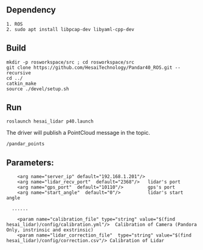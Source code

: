 ## Dependency
```
1. ROS
2. sudo apt install libpcap-dev libyaml-cpp-dev
```

## Build
```
mkdir -p rosworkspace/src ; cd rosworkspace/src
git clone https://github.com/HesaiTechnology/Pandar40_ROS.git --recursive
cd ../
catkin_make
source ./devel/setup.sh
```

## Run
```
roslaunch hesai_lidar p40.launch
```

The driver will publish a PointCloud message in the topic.
```
/pandar_points
```

## Parameters:
```
	<arg name="server_ip" default="192.168.1.201"/>
	<arg name="lidar_recv_port"  default="2368"/>   lidar's port
	<arg name="gps_port"  default="10110"/>         gps's port
	<arg name="start_angle"  default="0"/>          lidar's start angle

  ......

	<param name="calibration_file" type="string" value="$(find hesai_lidar)/config/calibration.yml"/>  Calibration of Camera (Pandora Only, instrinsic and exstrinsic)
	<param name="lidar_correction_file"  type="string" value="$(find hesai_lidar)/config/correction.csv"/> Calibration of Lidar

```
